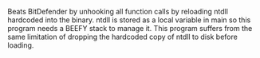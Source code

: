Beats BitDefender by unhooking all function calls by reloading ntdll hardcoded into the binary. ntdll is stored as a local variable in main so this program needs a BEEFY stack to manage it. This program suffers from the same limitation of dropping the hardcoded copy of ntdll to disk before loading.
